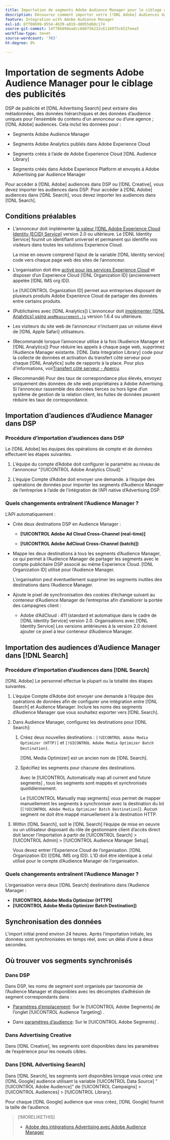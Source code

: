 ```yaml
---
title: Importation de segments Adobe Audience Manager pour le ciblage des publicités
description: Découvrez comment importer votre [!DNL Adobe] Audiences dans les DSP publicitaires et la recherche à l’aide de Adobe Audience Manager
feature: Integration with Adobe Audience Manager
exl-id: 6ff80699-9554-4b39-a019-d8055d68c174
source-git-commit: 14f78b89dea8cc680756232c6116975c652feee5
workflow-type: tm+mt
source-wordcount: '763'
ht-degree: 0%

---
```


# Importation de segments Adobe Audience Manager pour le ciblage des publicités

DSP de publicité et [!DNL Advertising Search] peut extraire des métadonnées, des données hiérarchiques et des données d’audience uniques pour l’ensemble du contenu d’un annonceur ou d’une agence ; [!DNL Adobe] audiences<!-- segments or audiences? Standardize terms per AAM's docs -->. Cela inclut les données pour :

* Segments Adobe Audience Manager

* Segments Adobe Analytics publiés dans Adobe Experience Cloud

* Segments créés à l’aide de Adobe Experience Cloud [!DNL Audience Library]

* Segments créés dans Adobe Experience Platform et envoyés à Adobe Advertising par Audience Manager

Pour accéder à [!DNL Adobe] audiences dans DSP ou [!DNL Creative], vous devez importer les audiences dans DSP. Pour accéder à [!DNL Adobe] audiences dans [!DNL Search], vous devez importer les audiences dans [!DNL Search].

## Conditions préalables

* L’annonceur doit implémenter [la valeur [!DNL Adobe Experience Cloud Identity (ECID) Service]](https://experienceleague.adobe.com/docs/id-service/using/intro/overview.html) version 2.0 ou ultérieure. Le [!DNL Identity Service] fournit un identifiant universel et permanent qui identifie vos visiteurs dans toutes les solutions Experience Cloud.

   La mise en oeuvre comprend l’ajout de la variable [!DNL Identity service] code vers chaque page web des sites de l’annonceur.

* L’organisation doit être [activé pour les services Experience Cloud](https://experienceleague.adobe.com/docs/core-services/interface/services/core-services.html) et disposer d’un Experience Cloud [!DNL Organization ID] (anciennement appelée [!DNL IMS org ID]).

   Le [!UICONTROL Organization ID] permet aux entreprises disposant de plusieurs produits Adobe Experience Cloud de partager des données entre certains produits.

* (Publicitaires avec [!DNL Analytics]) L’annonceur doit [implémenter [!DNL Analytics] using `appMeasurement.js`](https://experienceleague.adobe.com/docs/analytics/implementation/js/overview.html) version 1.6.4 ou ultérieure.

* Les visiteurs du site web de l’annonceur n’incluent pas un volume élevé de [!DNL Apple Safari] utilisateurs.

* (Recommandé lorsque l’annonceur utilise à la fois l’Audience Manager et [!DNL Analytics]) Pour réduire les appels à chaque page web, supprimez l’Audience Manager existante. [!DNL Data Integration Library] code pour la collecte de données et activation du transfert côté serveur pour chaque [!DNL Analytics] suite de rapports à la place. Pour plus d’informations, voir[Transfert côté serveur - Aperçu](https://experienceleague.adobe.com/docs/analytics/admin/admin-tools/server-side-forwarding/ssf.html).

* (Recommandé) Pour des taux de correspondance plus élevés, envoyez uniquement des données de site web propriétaires à Adobe Advertising. Si l’annonceur rassemble des données tierces ou hors ligne d’un système de gestion de la relation client, les fuites de données peuvent réduire les taux de correspondance.

## Importation d’audiences d’Audience Manager dans DSP

### Procédure d’importation d’audiences dans DSP

Le [!DNL Adobe] les équipes des opérations de compte et de données effectuent les étapes suivantes.

1. L’équipe du compte d’Adobe doit configurer le paramètre au niveau de l’annonceur &quot;[!UICONTROL Adobe Analytics Cloud].&quot;

1. L’équipe Compte d’Adobe doit envoyer une demande.<!-- Submit a request as a JIRA task? --> à l’équipe des opérations de données<!-- implementation team? --> pour importer les segments d’Audience Manager de l’entreprise à l’aide de l’intégration de l’API native d’Advertising DSP.

### Quels changements entraînent l’Audience Manager ?

L’API automatiquement :

* Crée deux destinations DSP en Audience Manager :

   * **[!UICONTROL Adobe Ad Cloud Cross-Channel (real-time)]**

   * **[!UICONTROL Adobe AdCloud Cross-Channel (batch)])**

* Mappe les deux destinations à tous les segments d’Audience Manager, ce qui permet à l’Audience Manager de partager les segments avec le compte publicitaire DSP associé au même Experience Cloud. [!DNL Organization ID] utilisé pour l’Audience Manager. <!-- Verify -->

   L’organisation peut éventuellement supprimer les segments inutiles des destinations dans l’Audience Manager.

* Ajoute le pixel de synchronisation des cookies d’échange suivant au conteneur d’Audience Manager de l’entreprise afin d’améliorer la portée des campagnes client :

   * Adobe d’AdCloud : 411 (standard et automatique dans le cadre de [!DNL Identity Service] version 2.0. Organisations avec [!DNL Identity Service] Les versions antérieures à la version 2.0 doivent ajouter ce pixel à leur conteneur d’Audience Manager.

## Importation des audiences d’Audience Manager dans [!DNL Search]

### Procédure d’importation d’audiences dans [!DNL Search]

[!DNL Adobe] Le personnel effectue la plupart ou la totalité des étapes suivantes.

1. L’équipe Compte d’Adobe doit envoyer une demande à l’équipe des opérations de données afin de configurer une intégration entre [!DNL Search] et Audience Manager. Inclure les noms des segments d’Audience Manager que vous souhaitez exporter vers [!DNL Search].

1. Dans Audience Manager, configurez les destinations pour [!DNL Search]:

   1. Créez deux nouvelles destinations : `[!UICONTROL Adobe Media Optimizer (HTTP)]` et `[!UICONTROL Adobe Media Optimizer Batch Destination]`.

      [!DNL Media Optimizer] est un ancien nom de [!DNL Search].

   1. Spécifiez les segments pour chacune des destinations.

      Avec le [!UICONTROL Automatically map all current and future segments] , tous les segments sont mappés et synchronisés quotidiennement.

      Le [!UICONTROL Manually map segments] vous permet de mapper manuellement les segments à synchroniser avec la destination du lot (`[!UICONTROL Adobe Media Optimizer Batch Destination]`). Aucun segment ne doit être mappé manuellement à la destination HTTP.

1. Within [!DNL Search], soit le [!DNL Search] l’équipe de mise en oeuvre ou un utilisateur disposant du rôle de gestionnaire client d’accès direct doit lancer l’importation à partir de [!UICONTROL Search] > [!UICONTROL Admin] > [!UICONTROL Audience Manager Setup].

   Vous devez entrer l’Experience Cloud de l’organisation. [!DNL Organization ID] ([!DNL IMS org ID]). L’ID doit être identique à celui utilisé pour le compte d’Audience Manager de l’organisation.

### Quels changements entraînent l’Audience Manager ?

L’organisation verra deux [!DNL Search] destinations dans l’Audience Manager :

* **[!UICONTROL Adobe Media Optimizer (HTTP)]**
* **[!UICONTROL Adobe Media Optimizer Batch Destination])**

## Synchronisation des données

L&#39;import initial prend environ 24 heures. Après l’importation initiale, les données sont synchronisées en temps réel, avec un délai d’une à deux secondes.

<!--
### How DSP Syncs the Data

DSP syncs the data automatically using the [!DNL Adobe Experience Cloud Identity (ECID) Service]. During synchronization, the [!DNL ECID Service] calls Adobe Advertising at [!DNL cm.eversttech.net]. Because Adobe Advertising is a trusted domain, ID syncs take place from parent pages rather than within the destination publishing iframes, as they do with most third-party activation partners. Audience Manager identifies unique users by device IDs, using the [Audience Manager [!DNL Unique User ID (AAM UUID)]](https://experienceleague.adobe.com/docs/audience-manager/user-guide/reference/ids-in-aam.html#global-device-ids), also called the [!DNL Device ID].

![Synchronization of [!DNL Adobe] audiences in DSP](/help/integrations/assets/audience-manager-sync.png)

### How Search Syncs the Data
-->

<!-- 
Segment membership data is sent only after one of the following events occurs:

* (Advertisers with DSP):

  * The segment is targeted in an Adobe Advertising display ad.

  * The segment is added to the [!DNL Adobe AdCloud Cross-Channel] batch and real-time destinations within the Audience Manager user interface.

* (Advertisers with [!DNL Search]):

  * The segment is targeted in an Adobe Advertising search ad.

  * The segment is added to the [!DNL Adobe Media Optimizer] batch and HTTP destinations within the Audience Manager user interface.
 -->
<!-- Is membership data/whatever available in Creative? If so, does it show the same as DSP? -->

## Où trouver vos segments synchronisés

### Dans DSP

Dans DSP, les noms de segment sont organisés par taxonomie de l’Audience Manager et disponibles avec les décomptes d’adhésion de segment correspondants dans :

* [Paramètres d’emplacement](/help/dsp/campaign-management/placements/placement-settings.md#audience-targeting): Sur le [!UICONTROL Adobe Segments] de l’onglet [!UICONTROL Audience Targeting] .

* Dans [paramètres d’audience](/help/dsp/audiences/audience-settings.md): Sur le [!UICONTROL Adobe Segments] .

### Dans Advertising Creative

Dans [!DNL Creative], les segments sont disponibles dans les paramètres de l’expérience pour les noeuds cibles.

### Dans [!DNL Advertising Search]

Dans [!DNL Search], les segments sont disponibles lorsque vous créez une [!DNL Google] audience utilisant la variable [!UICONTROL Data Source] &quot;[!UICONTROL Adobe Audience]&quot; de [!UICONTROL Campaigns] > [!UICONTROL Audiences] > [!UICONTROL Library].

Pour chaque [!DNL Google] audience que vous créez, [!DNL Google] fournit la taille de l’audience.

>[!MORELIKETHIS]
>
>* [Adobe des intégrations Advertising avec Adobe Audience Manager](/help/integrations/audience-manager/overview.md)

